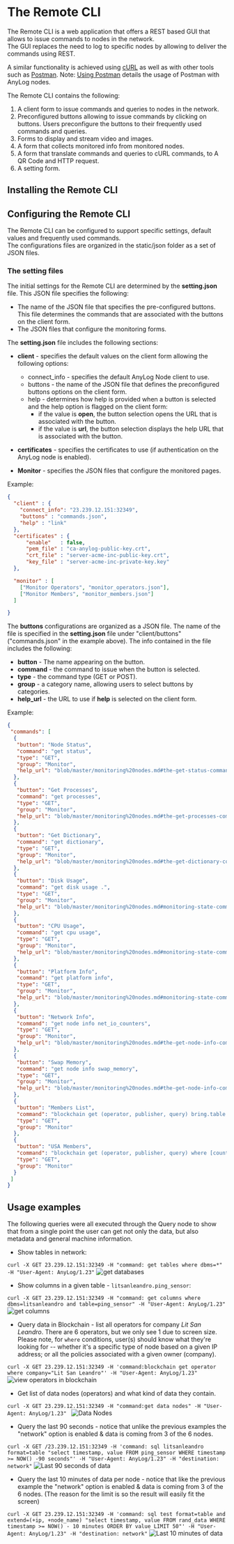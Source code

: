 # The Remote CLI

The Remote CLI is a web application that offers a REST based GUI that allows to issue commands to nodes in the network.    
The GUI replaces the need to log to specific nodes by allowing to deliver the commands using REST.  

A similar functionality is achieved using [cURL](https://curl.se/) as well as with other tools such as [Postman](https://www.postman.com/).
Note: [Using Postman](../using%20postman.md) details the usage of Postman with AnyLog nodes.

The Remote CLI contains the following:
1. A client form to issue commands and queries to nodes in the network.
2. Preconfigured buttons allowing to issue commands by clicking on buttons. Users preconfigure the buttons to their frequently used commands and queries.
3. Forms to display and stream video and images.
4. A form that collects monitored info from monitored nodes.
5. A form that translate commands and queries to cURL commands, to A QR Code and HTTP request.
6. A setting form.

## Installing the Remote CLI

## Configuring the Remote CLI
The Remote CLI can be configured to support specific settings, default values and frequently used commands.  
The configurations files are organized in the static/json folder as a set of JSON files.

### The setting files

The initial settings for the Remote CLI are determined by the **setting.json** file.
This JSON file specifies the following:
* The name of the JSON file that specifies the pre-configured buttons. This file determines
the commands that are associated with the buttons on the client form.
* The JSON files that configure the monitoring forms.   

 
The **setting.json** file includes the following sections:
* **client** - specifies the default values on the client form allowing the following options:
   * connect_info - specifies the default AnyLog Node client to use.
   * buttons - the name of the JSON file that defines the preconfigured buttons options on the client form.
   * help - determines how help is provided when a button is selected and the help option is flagged on the client form:
      - if the value is **open**, the button selection opens the URL that is associated with the button.
      - if the value is **url**, the button selection displays the help URL that is associated with the button.
 
* **certificates** - specifies the certificates to use (if authentication on the AnyLog node is enabled).

* **Monitor** - specifies the JSON files that configure the monitored pages.

Example:
```json
{
  "client" : {
    "connect_info": "23.239.12.151:32349",
    "buttons" : "commands.json",
    "help" : "link"
  },
  "certificates" : {
      "enable"   : false,
      "pem_file" : "ca-anylog-public-key.crt",
      "crt_file" : "server-acme-inc-public-key.crt",
      "key_file" : "server-acme-inc-private-key.key"
  },

  "monitor" : [
    ["Monitor Operators", "monitor_operators.json"],
    ["Monitor Members", "monitor_members.json"]
  ]

}

```

The **buttons** configurations are organized as a JSON file.
The name of the file is specified in the **setting.json** file under "client/buttons" ("commands.json" in the example above).
The info contained in the file includes the following:
* **button** - The name appearing on the button.
* **command** - the command to issue when the button is selected.
* **type** - the command type (GET or POST).
* **group** - a category name, allowing users to select buttons by categories.
* **help_url** - the URL to use if **help** is selected on the client form.

Example:
```json
{
 "commands": [
  {
   "button": "Node Status",
   "command": "get status",
   "type": "GET",
   "group": "Monitor",
   "help_url": "blob/master/monitoring%20nodes.md#the-get-status-command"
  },
  {
   "button": "Get Processes",
   "command": "get processes",
   "type": "GET",
   "group": "Monitor",
   "help_url": "blob/master/monitoring%20nodes.md#the-get-processes-command"
  },
  {
   "button": "Get Dictionary",
   "command": "get dictionary",
   "type": "GET",
   "group": "Monitor",
   "help_url": "blob/master/monitoring%20nodes.md#the-get-dictionary-command"
  },
  {
   "button": "Disk Usage",
   "command": "get disk usage .",
   "type": "GET",
   "group": "Monitor",
   "help_url": "blob/master/monitoring%20nodes.md#monitoring-state-commands"
  },
  {
   "button": "CPU Usage",
   "command": "get cpu usage",
   "type": "GET",
   "group": "Monitor",
   "help_url": "blob/master/monitoring%20nodes.md#monitoring-state-commands"
  },
  {
   "button": "Platform Info",
   "command": "get platform info",
   "type": "GET",
   "group": "Monitor",
   "help_url": "blob/master/monitoring%20nodes.md#monitoring-state-commands"
  },
  {
   "button": "Network Info",
   "command": "get node info net_io_counters",
   "type": "GET",
   "group": "Monitor",
   "help_url": "blob/master/monitoring%20nodes.md#the-get-node-info-command"
  },
  {
   "button": "Swap Memory",
   "command": "get node info swap_memory",
   "type": "GET",
   "group": "Monitor",
   "help_url": "blob/master/monitoring%20nodes.md#the-get-node-info-command"
  },
  {
   "button": "Members List",
   "command": "blockchain get (operator, publisher, query) bring.table [*][name] [*][country] [*][city] [*][ip] [*][port]",
   "type": "GET",
   "group": "Monitor"
  },
  {
   "button": "USA Members",
   "command": "blockchain get (operator, publisher, query) where [country] contains US bring.table [*][name] [*][country] [*][city] [*][ip] [*][port]",
   "type": "GET",
   "group": "Monitor"
  }
 ]
}
```
 


## Usage examples



The following queries were all executed through the Query node to show that from a single point the user can get 
not only the data, but also metadata and general machine information.

* Show tables in network: 

`curl -X GET 23.239.12.151:32349 -H "command: get tables where dbms=*" -H "User-Agent: AnyLog/1.23"`
![get databases](../imgs/remote_cli_get_databases.png)

* Show columns in a given table - `litsanleandro.ping_sensor`: 

`curl -X GET 23.239.12.151:32349 -H "command: get columns where dbms=litsanleandro and table=ping_sensor" -H "User-Agent: AnyLog/1.23"`
![get columns](../imgs/remote_cli_get_columns.png)

* Query data in Blockchain - list all operators for company _Lit San Leandro_. There are 6 operators, but we only see 1 
 due to screen size. Please note, for `where`  conditions, user(s) should know what they're looking for -- whether it's 
a specific type of node based on a given IP address; or all the policies associated with a given owner (company).  
  
`curl -X GET 23.239.12.151:32349 -H 'command:blockchain get operator where company="Lit San Leandro"' -H "User-Agent: AnyLog/1.23"` 
![view operators in blockchain](../imgs/remote_cli_blockchain_operators.png)

* Get list of data nodes (operators) and what kind of data they contain. 

`curl -X GET 23.239.12.151:32349 -H "command:get data nodes" -H "User-Agent: AnyLog/1.23" `
![Data Nodes](../imgs/remote_cli_data_nodes.png)

* Query the last 90 seconds - notice that unlike the previous examples the "network" option is enabled & data is coming 
from 3 of the 6 nodes. 

`curl -X GET /23.239.12.151:32349 -H 'command: sql litsanleandro format=table "select timestamp, value FROM ping_sensor WHERE timestamp >= NOW() -90 seconds"' -H "User-Agent: AnyLog/1.23" -H "destination: network"`
![Last 90 seconds of data](../imgs/remote_cli_select_last_90sec.png)

* Query the last 10 minutes of data per node - notice that like the previous example the "network" option is enabled & data is coming 
from 3 of the 6 nodes. (The reason for the limit is so the result will easily fit the screen)

`curl -X GET 23.239.12.151:32349 -H 'command: sql test format=table and extend=(+ip, +node_name) "select timestamp, value FROM rand_data WHERE timestamp >= NOW() - 10 minutes ORDER BY value LIMIT 50"' -H "User-Agent: AnyLog/1.23" -H "destination: network"`
![Last 10 minutes of data](../imgs/remote_cli_select_last_10min.png)